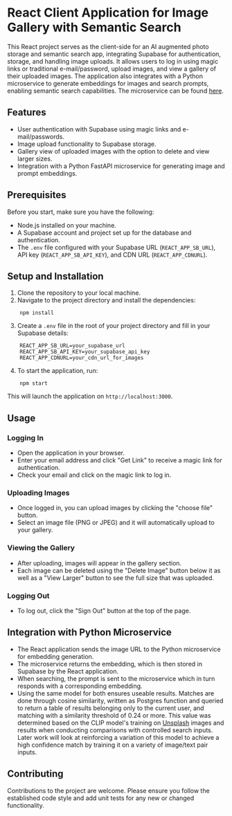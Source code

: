 # React Client Application for Image Gallery with Semantic Search

This React project serves as the client-side for an AI augmented photo storage and semantic search app, integrating Supabase for authentication, storage, and handling image uploads. It allows users to log in using magic links or traditional e-mail/password, upload images, and view a gallery of their uploaded images. The application also integrates with a Python microservice to generate embeddings for images and search prompts, enabling semantic search capabilities. The microservice can be found [here](https://github.com/LaUrrego/semantic-image-search-microservice).

## Features

- User authentication with Supabase using magic links and e-mail/passwords.
- Image upload functionality to Supabase storage.
- Gallery view of uploaded images with the option to delete and view larger sizes.
- Integration with a Python FastAPI microservice for generating image and prompt embeddings.

## Prerequisites

Before you start, make sure you have the following:

- Node.js installed on your machine.
- A Supabase account and project set up for the database and authentication.
- The `.env` file configured with your Supabase URL (`REACT_APP_SB_URL`), API key (`REACT_APP_SB_API_KEY`), and CDN URL (`REACT_APP_CDNURL`).

## Setup and Installation

1. Clone the repository to your local machine.
2. Navigate to the project directory and install the dependencies:

```
    npm install
```

3. Create a `.env` file in the root of your project directory and fill in your Supabase details:

```
    REACT_APP_SB_URL=your_supabase_url
    REACT_APP_SB_API_KEY=your_supabase_api_key
    REACT_APP_CDNURL=your_cdn_url_for_images
```

4. To start the application, run:

```
    npm start
```

This will launch the application on `http://localhost:3000`.

## Usage

### Logging In

- Open the application in your browser.
- Enter your email address and click "Get Link" to receive a magic link for authentication.
- Check your email and click on the magic link to log in.

### Uploading Images

- Once logged in, you can upload images by clicking the "choose file" button.
- Select an image file (PNG or JPEG) and it will automatically upload to your gallery.

### Viewing the Gallery

- After uploading, images will appear in the gallery section.
- Each image can be deleted using the "Delete Image" button below it as well as a "View Larger" button to see the full size that was uploaded.

### Logging Out

- To log out, click the "Sign Out" button at the top of the page.

## Integration with Python Microservice

- The React application sends the image URL to the Python microservice for embedding generation.
- The microservice returns the embedding, which is then stored in Supabase by the React application.
- When searching, the prompt is sent to the microservice which in turn responds with a corresponding embedding. 
- Using the same model for both ensures useable results. Matches are done through cosine similarity, written as Postgres function and queried to return a table of results belonging only to the current user, and matching with a similarity threshold of 0.24 or more. This value was determined based on the CLIP model's training on [Unsplash](https://unsplash.com/) images and results when conducting comparisons with controlled search inputs. Later work will look at reinforcing a variation of this model to achieve a high confidence match by training it on a variety of image/text pair inputs. 

## Contributing

Contributions to the project are welcome. Please ensure you follow the established code style and add unit tests for any new or changed functionality.
